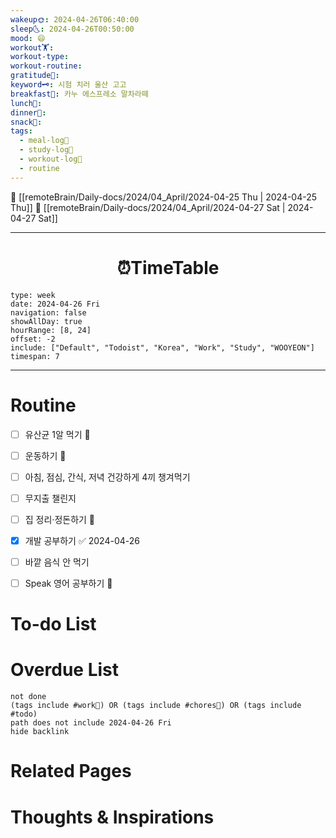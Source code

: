 ```yaml
---
wakeup🌞: 2024-04-26T06:40:00
sleep🌜: 2024-04-26T00:50:00
mood: 😄
workout🏋️: 
workout-type: 
workout-routine: 
gratitude🙏: 
keyword🗝️: 시험 치러 울산 고고
breakfast🍳: 카누 에스프레소 말차라떼
lunch🍚: 
dinner🥗: 
snack🍬: 
tags:
  - meal-log📝
  - study-log📓
  - workout-log💪
  - routine
---
```


🔺 [[remoteBrain/Daily-docs/2024/04_April/2024-04-25 Thu | 2024-04-25 Thu]]
🔻 [[remoteBrain/Daily-docs/2024/04_April/2024-04-27 Sat | 2024-04-27 Sat]]
___
<h1> <center>⏰TimeTable </center> </h1>

```gEvent
type: week
date: 2024-04-26 Fri
navigation: false
showAllDay: true
hourRange: [8, 24]
offset: -2
include: ["Default", "Todoist", "Korea", "Work", "Study", "WOOYEON"]
timespan: 7
```

--- 


# Routine 

- [ ] 유산균 1알 먹기 🔼 
- [ ] 운동하기 🔼
- [ ] 아침, 점심, 간식, 저녁 건강하게 4끼 챙겨먹기
- [ ] 무지출 챌린지 
- [ ] 집 정리·정돈하기 🔼
- [x] 개발 공부하기 ✅ 2024-04-26
- [ ] 바깥 음식 안 먹기 
- [ ] Speak 영어 공부하기 🔼 


# To-do List



# Overdue List
```tasks
not done
(tags include #work💼) OR (tags include #chores🧺) OR (tags include #todo)
path does not include 2024-04-26 Fri
hide backlink
```

# Related Pages



# Thoughts & Inspirations


